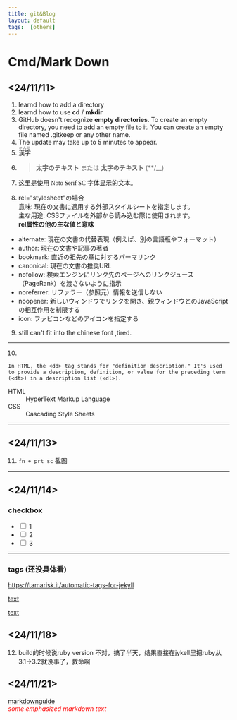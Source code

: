 ```yaml
---
title: git&Blog
layout: default
tags:  [others]
---
```


# Cmd/Mark Down
## <24/11/11>
1. learnd how to add a directory
2. learnd how to use **cd** / **mkdir**
3. GitHub doesn't recognize **empty directories**. To create an empty directory, you need to add an empty file to it. You can create an empty file named .gitkeep or any other name.
4. The update may take up to 5 minutes to appear.
5. <ruby>漢字<rp>(</rp><rt>かんじ</rt><rp>)</rp></ruby>
6. > **太字のテキスト** または __太字のテキスト__ (**/__)
7. <p style="font-family: 'Noto Serif SC', serif;">这里是使用 Noto Serif SC 字体显示的文本。</p>
8. rel="stylesheet"の場合<br>
意味: 現在の文書に適用する外部スタイルシートを指定します。<br>
主な用途: CSSファイルを外部から読み込む際に使用されます。<br>
**rel属性の他の主な値と意味**
- alternate: 現在の文書の代替表現（例えば、別の言語版やフォーマット）
- author: 現在の文書や記事の著者
- bookmark: 直近の祖先の章に対するパーマリンク
- canonical: 現在の文書の推奨URL
- nofollow: 検索エンジンにリンク先のページへのリンクジュース（PageRank）を渡さないように指示
- noreferrer: リファラー（参照元）情報を送信しない
- noopener: 新しいウィンドウでリンクを開き、親ウィンドウとのJavaScriptの相互作用を制限する
- icon: ファビコンなどのアイコンを指定する
9. still can't fit into the chinese font ,tired.
---
10. 

   
    In HTML, the <dd> tag stands for "definition description." It's used to provide a description, definition, or value for the preceding term (<dt>) in a description list (<dl>).


   <dl>
  <dt>HTML</dt>
  <dd>HyperText Markup Language</dd>

  <dt>CSS</dt>
  <dd>Cascading Style Sheets</dd>
  </dl>

---
## <24/11/13>
11. `fn + prt sc` 截图


---
## <24/11/14>

### checkbox

* <input type="checkbox"> 1
* <input type="checkbox"> 2
* <input type="checkbox"> 3
---
### tags (还没具体看)
https://tamarisk.it/automatic-tags-for-jekyll

[text](https://peterroelants.github.io/posts/adding-tags-to-github-pages/)

[text](https://mmistakes.github.io/minimal-mistakes/docs/configuration/#archive-settings)

## <24/11/18>
12. build的时候说ruby version 不对，搞了半天，结果直接在jykell里把ruby从3.1->3.2就没事了，救命啊

## <24/11/21>

[markdownguide](https://www.markdownguide.org/basic-syntax/)  
<span style="color:red"> *some emphasized markdown text*</span>